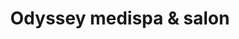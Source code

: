 ---
title: "Odyssey medispa & salon"
url: /vaudreuil-dorion/odyssey-medispa-und-salon/
shop: Kosmetik
---